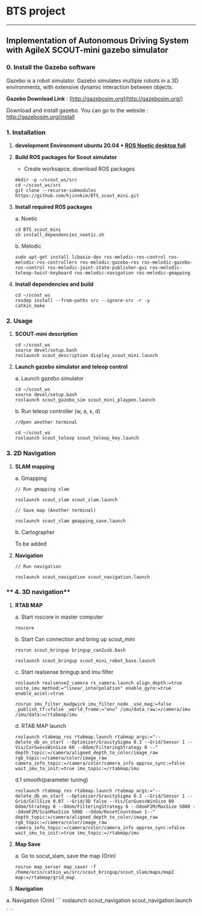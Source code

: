 # **BTS project**
---
## Implementation of Autonomous Driving System with AgileX SCOUT-mini gazebo simulator

### **0. Install the Gazebo software**

Gazebo is a robot simulator. Gazebo simulates multiple robots in a 3D environments, with extensive dynamic interaction between objects.

**Gazebo Download Link** : [http://gazebosim.org](http://gazebosim.org/)

Download and install gazebo. You can go to the website : http://gazebosim.org/install

### **1. Installation**

1. **development Environment ubuntu 20.04 + [ROS Noetic desktop full](http://wiki.ros.org/noetic/Installation/Ubuntu)**

2. **Build ROS packages for Scout simulator**
        
    * Create worksapce, download ROS packages
    ```
    mkdir -p ~/scout_ws/src
    cd ~/scout_ws/src
    git clone --recurse-submodules https://github.com/hjinnkim/BTS_scout_mini.git
    ```

3.  **Install required ROS packages**
    
    a. Noetic
    ```(dependencies) and build from source
    cd BTS_scout_mini
    sh install_dependencies_noetic.sh
    ```

    b. Melodic
    ```
    sudo apt-get install libasio-dev ros-melodic-ros-control ros-melodic-ros-controllers ros-melodic-gazebo-ros ros-melodic-gazebo-ros-control ros-melodic-joint-state-publisher-gui ros-melodic-teleop-twist-keyboard ros-melodic-navigation ros-melodic-gmapping
    ```

4. **Install dependencies and build**
    ```
    cd ~/scout_ws
    rosdep install --from-paths src --ignore-src -r -y
    catkin_make

### **2. Usage**
1. **SCOUT-mini description**
    ```
    cd ~/scout_ws
    source devel/setup.bash
    roslaunch scout_description display_scout_mini.launch 
    ```

2. **Launch gazebo simulator and teleop control**
    
    a. Launch gazebo simulator
    ```
    cd ~/scout_ws
    source devel/setup.bash
    roslaunch scout_gazebo_sim scout_mini_playpen.launch
    ```

    b. Run teleop controller (w, a, s, d)
        
    ```
    //Open another terminal

    cd ~/scout_ws
    roslaunch scout_teleop scout_teleop_key.launch 
    ```

### **3. 2D Navigation**
1. **SLAM mapping**
    
    a. Gmapping
    ```
    // Run gmapping slam

    roslaunch scout_slam scout_slam.launch
    ```
    ```
    // Save map (Another terminal)

    roslaunch scout_slam gmapping_save.launch
    ```

    b. Cartographer
    
    To be added

2. **Navigation**
    ```
    // Run navigation

    roslaunch scout_navigation scout_navigation.launch
    ```

### ** 4. 3D navigation**
1. **RTAB MAP**


    a. Start roscore in master computer
    ```
    roscore
    ```
    b. Start Can connection and bring up scout_mini 
    ```
    rosrun scout_bringup bringup_can2usb.bash
    ```
    ```
    roslaunch scout_bringup scout_mini_robot_base.launch
    ```
    c. Start realsense bringup and imu filter 
    ```
    roslaunch realsense2_camera rs_camera.launch align_depth:=true unite_imu_method:="linear_interpolation" enable_gyro:=true enable_accel:=true
    ```
    ```
    rosrun imu_filter_madgwick imu_filter_node _use_mag:=false _publish_tf:=false _world_frame:="enu" /imu/data_raw:=/camera/imu /imu/data:=/rtabmap/imu
    ```
    d. RTAB MAP launch
    ```
    roslaunch rtabmap_ros rtabmap.launch rtabmap_args:="--delete_db_on_start --Optimizer/GravitySigma 0.3 --Grid/Sensor 1 --Vis/CorGuessWinSize 60 --Odom/FilteringStrategy 0 --" depth_topic:=/camera/aligned_depth_to_color/image_raw rgb_topic:=/camera/color/image_raw camera_info_topic:=/camera/color/camera_info approx_sync:=false wait_imu_to_init:=true imu_topic:=/rtabmap/imu 
    ```
    d.1 smooth(parameter tuning)
    ```
    roslaunch rtabmap_ros rtabmap.launch rtabmap_args:="--delete_db_on_start --Optimizer/GravitySigma 0.3 --Grid/Sensor 1 --Grid/CellSize 0.07 --Grid/3D false --Vis/CorGuessWinSize 60 Odom/Strategy 0 --Odom/FilteringStrategy 0 --OdomF2M/MaxSize 5000 --OdomF2M/ScanMaxSize 5000 --Odom/ResetCountdown 1--" depth_topic:=/camera/aligned_depth_to_color/image_raw rgb_topic:=/camera/color/image_raw camera_info_topic:=/camera/color/camera_info approx_sync:=false wait_imu_to_init:=true imu_topic:=/rtabmap/imu
     ```
 2. **Map Save**

    a. Go to socut_slam, save the map (Orin)
    ```
    rosrun map_server map_saver -f /home/orin/catkin_ws/src/scout_bringup/scout_slam/maps/map2 map:=/rtabmap/grid_map

    ```
 3. **Navigation**
 
  a. Navigation (Orin)
    ```
    roslaunch scout_navigation scout_navigation.launch

    ```
    
